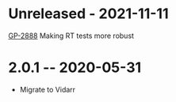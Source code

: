 # Unreleased - 2021-11-11
[GP-2888](https://jira.oicr.on.ca/browse/GP-2888) Making RT tests more robust
# 2.0.1 -- 2020-05-31
* Migrate to Vidarr

